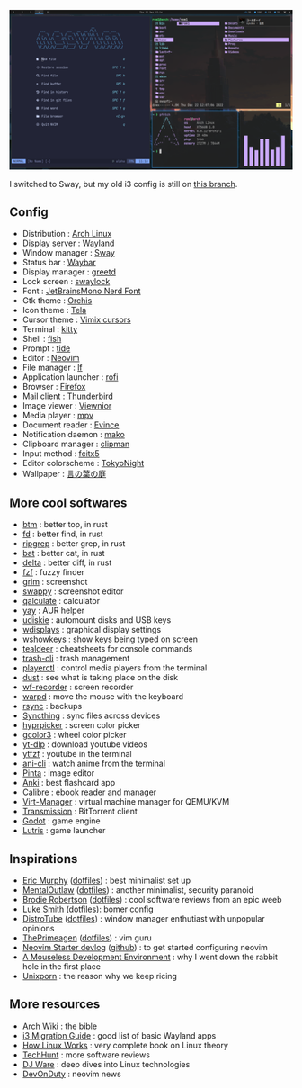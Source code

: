 ![screenshot](screenshot.png)

I switched to Sway, but my old i3 config is still on [this branch](https://github.com/Lysquid/dotfiles/tree/i3).

## Config

+ Distribution : [Arch Linux](https://archlinux.org/)
+ Display server : [Wayland](https://wayland.freedesktop.org/)
+ Window manager : [Sway](https://swaywm.org/)
+ Status bar : [Waybar](https://github.com/Alexays/Waybar)
+ Display manager : [greetd](https://git.sr.ht/~kennylevinsen/greetd)
+ Lock screen : [swaylock](https://github.com/swaywm/swaylock)
+ Font : [JetBrainsMono Nerd Font](https://www.jetbrains.com/lp/mono/)
+ Gtk theme : [Orchis](https://github.com/vinceliuice/Orchis-theme)
+ Icon theme : [Tela](https://github.com/vinceliuice/Tela-icon-theme)
+ Cursor theme : [Vimix cursors](https://github.com/vinceliuice/Vimix-cursors)
+ Terminal : [kitty](https://sw.kovidgoyal.net/kitty/)
+ Shell : [fish](https://fishshell.com/)
+ Prompt : [tide](https://github.com/IlanCosman/tide)
+ Editor : [Neovim](https://neovim.io/)
+ File manager : [lf](https://github.com/gokcehan/lf/)
+ Application launcher : [rofi](https://github.com/davatorium/rofi)
+ Browser : [Firefox](https://www.mozilla.org/firefox/)
+ Mail client : [Thunderbird](https://www.thunderbird.net)
+ Image viewer : [Viewnior](https://github.com/hellosiyan/Viewnior)
+ Media player : [mpv](https://mpv.io/)
+ Document reader : [Evince](https://wiki.gnome.org/Apps/Evince)
+ Notification daemon : [mako](https://github.com/emersion/mako)
+ Clipboard manager : [clipman](https://github.com/yory8/clipman)
+ Input method : [fcitx5](https://fcitx-im.org/wiki/Fcitx_5)
+ Editor colorscheme : [TokyoNight](https://github.com/folke/tokyonight.nvim)
+ Wallpaper : [言の葉の庭](https://www.reddit.com/r/wallpaper/comments/n9kuz5)

## More cool softwares

+ [btm](https://github.com/ClementTsang/bottom) : better top, in rust
+ [fd](https://github.com/sharkdp/fd) : better find, in rust
+ [ripgrep](https://github.com/BurntSushi/ripgrep) : better grep, in rust
+ [bat](https://github.com/sharkdp/bat) : better cat, in rust
+ [delta](https://github.com/dandavison/delta) : better diff, in rust
+ [fzf](https://github.com/junegunn/fzf) : fuzzy finder
+ [grim](https://sr.ht/~emersion/grim/) : screenshot
+ [swappy](https://github.com/jtheoof/swappy) : screenshot editor
+ [qalculate](https://github.com/Qalculate/qalculate-gtk) : calculator
+ [yay](https://github.com/Jguer/yay) : AUR helper
+ [udiskie](https://github.com/coldfix/udiskie/) : automount disks and USB keys
+ [wdisplays](https://github.com/artizirk/wdisplays) : graphical display settings
+ [wshowkeys](https://git.sr.ht/~sircmpwn/wshowkeys) : show keys being typed on screen
+ [tealdeer](https://github.com/dbrgn/tealdeer) : cheatsheets for console commands
+ [trash-cli](https://github.com/andreafrancia/trash-cli) : trash management
+ [playerctl](https://github.com/altdesktop/playerctl) : control media players from the terminal
+ [dust](https://github.com/bootandy/dust) : see what is taking place on the disk
+ [wf-recorder](https://github.com/ammen99/wf-recorder) : screen recorder
+ [warpd](https://github.com/rvaiya/warpd) : move the mouse with the keyboard
+ [rsync](https://wiki.archlinux.org/title/rsync) : backups
+ [Syncthing](https://syncthing.net/) : sync files across devices
+ [hyprpicker](https://github.com/hyprwm/hyprpicker) : screen color picker
+ [gcolor3](https://www.hjdskes.nl/projects/gcolor3/) : wheel color picker
+ [yt-dlp](https://github.com/yt-dlp/yt-dlp) : download youtube videos
+ [ytfzf](https://github.com/pystardust/ytfzf/) : youtube in the terminal
+ [ani-cli](https://github.com/pystardust/ani-cli) : watch anime from the terminal
+ [Pinta](https://www.pinta-project.com/) : image editor
+ [Anki](https://apps.ankiweb.net/) : best flashcard app
+ [Calibre](https://calibre-ebook.com/) : ebook reader and manager
+ [Virt-Manager](https://virt-manager.org/) : virtual machine manager for QEMU/KVM
+ [Transmission](https://transmissionbt.com/) : BitTorrent client
+ [Godot](https://godotengine.org/) : game engine
+ [Lutris](https://lutris.net/) : game launcher

## Inspirations

+ [Eric Murphy](https://www.youtube.com/c/EricMurphyxyz) ([dotfiles](https://github.com/ericmurphyxyz/dotfiles)) : best minimalist set up
+ [MentalOutlaw](https://www.youtube.com/c/MentalOutlaw) ([dotfiles](https://github.com/MentalOutlaw/deploygentoo)) : another minimalist, security paranoid
+ [Brodie Robertson](https://www.youtube.com/c/BrodieRobertson) ([dotfiles](https://github.com/BrodieRobertson/dotfiles)) : cool software reviews from an epic weeb
+ [Luke Smith](https://www.youtube.com/c/LukeSmithxyz) ([dotfiles](https://github.com/LukeSmithxyz/voidrice)): bomer config
+ [DistroTube](https://www.youtube.com/c/DistroTube) ([dotfiles](https://gitlab.com/dwt1/dotfiles)) : window manager enthutiast with unpopular opinions
+ [ThePrimeagen](https://www.youtube.com/c/ThePrimeagen) ([dotfiles](https://github.com/ThePrimeagen/.dotfiles)) : vim guru
+ [Neovim Starter devlog](https://vonheikemen.github.io/devlog/tools/build-your-first-lua-config-for-neovim/) ([github](https://github.com/VonHeikemen/nvim-starter)) : to get started configuring neovim
+ [A Mouseless Development Environment](https://thevaluable.dev/mouseless-development-environment/) : why I went down the rabbit hole in the first place
+ [Unixporn](https://www.reddit.com/r/unixporn/) : the reason why we keep ricing

## More resources

+ [Arch Wiki](https://wiki.archlinux.org/) : the bible
+ [i3 Migration Guide](https://github.com/swaywm/sway/wiki/i3-Migration-Guide) : good list of basic Wayland apps
+ [How Linux Works](https://nostarch.com/howlinuxworks3) : very complete book on Linux theory
+ [TechHunt](https://www.youtube.com/c/TechHutHD) : more software reviews
+ [DJ Ware](https://www.youtube.com/c/DJWareCG) : deep dives into Linux technologies
+ [DevOnDuty](https://www.youtube.com/channel/UCFU7a7OMYfcpjtIpu2j47_Q) : neovim news
